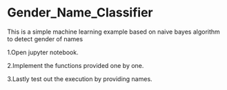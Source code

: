 # Gender_Name_Classifier
This is a simple machine learning example based on naive bayes algorithm to detect gender of names

1.Open jupyter notebook.

2.Implement the functions provided one by one.

3.Lastly test out the execution by providing names.
